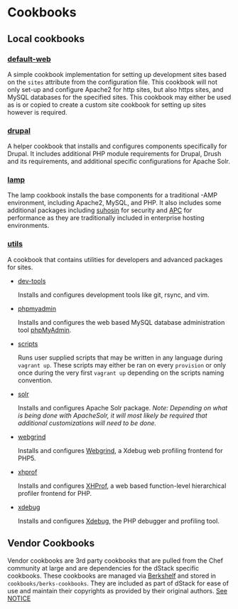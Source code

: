 Cookbooks
=========

Local cookbooks
---------------

### [default-web](../cookbooks/local-cookbooks/default-web)

A simple cookbook implementation for setting up development sites based on the
`sites` attribute from the configuration file. This cookbook will not only
set-up and configure Apache2 for http sites, but also https sites, and MySQL
databases for the specified sites. This cookbook may either be used as is or
copied to create a custom site cookbook for setting up sites however is required.

### [drupal](../cookbooks/local-cookbooks/drupal)

A helper cookbook that installs and configures components specifically for
Drupal. It includes additional PHP module requirements for Drupal, Drush and
its requirements, and additional specific configurations for Apache Solr.

### [lamp](../cookbooks/local-cookbooks/lamp)

The lamp cookbook installs the base components for a traditional -AMP
environment, including Apache2, MySQL, and PHP. It also includes some additional
packages including [suhosin](https://suhosin.org/stories/index.html) for
security and [APC](http://php.net/manual/en/book.apc.php) for performance as
they are traditionally included in enterprise hosting environments.

### [utils](../cookbooks/local-cookbooks/utils)

A cookbook that contains utilities for developers and advanced packages for sites.

* [dev-tools](../cookbooks/local-cookbooks/utils#dev-tools)

    Installs and configures development tools like git, rsync, and vim.

* [phpmyadmin](../cookbooks/local-cookbooks/utils#phpmyadmin)

    Installs and configures the web based MySQL database administration tool
    [phpMyAdmin](http://www.phpmyadmin.net/home_page/index.php).

* [scripts](../cookbooks/local-cookbooks/utils#scripts)

    Runs user supplied scripts that may be written in any language during
    `vagrant up`. These scripts may either be ran on every `provision` or only
    once during the very first `vagrant up` depending on the scripts naming
    convention.

* [solr](../cookbooks/local-cookbooks/utils#solr)

    Installs and configures Apache Solr package. *Note: Depending on what is
    being done with ApacheSolr, it will most likely be required that additional
    customizations will need to be done.*

* [webgrind](../cookbooks/local-cookbooks/utils#webgrind)

    Installs and configures [Webgrind](https://github.com/jokkedk/webgrind), a
    Xdebug web profiling frontend for PHP5.

* [xhprof](../cookbooks/local-cookbooks/utils#xhprof)

    Installs and configures [XHProf](https://github.com/phacility/xhprof), a
    web based function-level hierarchical profiler frontend for PHP.

* [xdebug](../cookbooks/local-cookbooks/utils#xdebug)

    Installs and configures [Xdebug](http://xdebug.org/), the PHP debugger and
    profiling tool.

Vendor Cookbooks
----------------

Vendor cookbooks are 3rd party cookbooks that are pulled from the Chef community
at large and are dependencies for the dStack specific cookbooks. These cookbooks
are managed via [Berkshelf](http://berkshelf.com/) and stored in
`cookbooks/berks-cookbooks`. They are included as part of dStack for ease of
use and maintain their copyrights as provided by their original authors.
[See NOTICE](../NOTICE)
